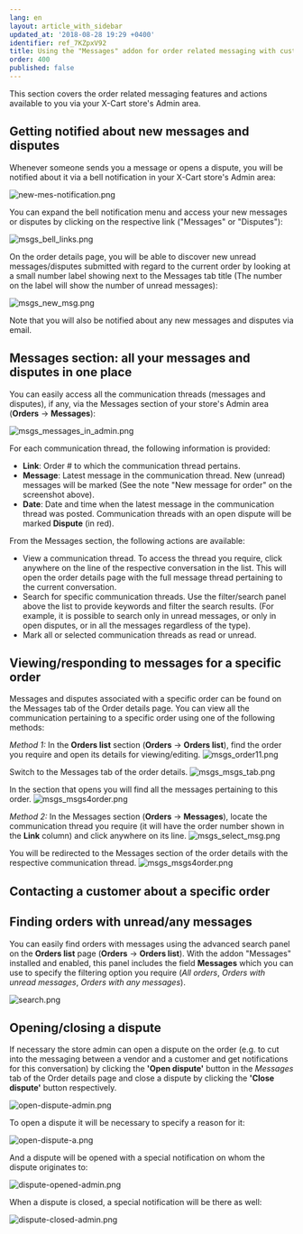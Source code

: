 ```yaml
---
lang: en
layout: article_with_sidebar
updated_at: '2018-08-28 19:29 +0400'
identifier: ref_7KZpxV92
title: Using the "Messages" addon for order related messaging with customers
order: 400
published: false
---
```

This section covers the order related messaging features and actions available to you via your X-Cart store's Admin area.

## Getting notified about new messages and disputes
Whenever someone sends you a message or opens a dispute, you will be notified about it via a bell notification in your X-Cart store's Admin area:

   ![new-mes-notification.png]({{site.baseurl}}/attachments/ref_09pfmGGi/new-mes-notification.png)

You can expand the bell notification menu and access your new messages or disputes by clicking on the respective link ("Messages" or "Disputes"):

   ![msgs_bell_links.png]({{site.baseurl}}/attachments/ref_7KZpxV92/msgs_bell_links.png)

On the order details page, you will be able to discover new unread messages/disputes submitted with regard to the current order by looking at a small number label showing next to the Messages tab title (The number on the label will show the number of unread messages):
   
   ![msgs_new_msg.png]({{site.baseurl}}/attachments/ref_7KZpxV92/msgs_new_msg.png)

Note that you will also be notified about any new messages and disputes via email.


## Messages section: all your messages and disputes in one place
You can easily access all the communication threads (messages and disputes), if any, via the Messages section of your store's Admin area (**Orders** -> **Messages**):

   ![msgs_messages_in_admin.png]({{site.baseurl}}/attachments/ref_7KZpxV92/msgs_messages_in_admin.png)

For each communication thread, the following information is provided:
   
   * **Link**: Order # to which the communication thread pertains. 
   * **Message**: Latest message in the communication thread. New (unread) messages will be marked (See the note "New message for order" on the screenshot above).
   * **Date**: Date and time when the latest message in the communication thread was posted. 
Communication threads with an open dispute will be marked **Dispute** (in red).

From the Messages section, the following actions are available:

   * View a communication thread. To access the thread you require, click anywhere on the line of the respective conversation in the list. This will open the order details page with the full message thread pertaining to the current conversation.
   * Search for specific communication threads. Use the filter/search panel above the list to provide keywords and filter the search results. (For example, it is possible to search only in unread messages, or only in open disputes, or in all the messages regardless of the type).
   * Mark all or selected communication threads as read or unread.

## Viewing/responding to messages for a specific order
Messages and disputes associated with a specific order can be found on the Messages tab of the Order details page. You can view all the communication pertaining to a specific order using one of the following methods:

_Method 1:_
   In the **Orders list** section (**Orders** -> **Orders list**), find the order you require and open its details for viewing/editing. 
   ![msgs_order11.png]({{site.baseurl}}/attachments/ref_7KZpxV92/msgs_order11.png)

   Switch to the Messages tab of the order details.
   ![msgs_msgs_tab.png]({{site.baseurl}}/attachments/ref_7KZpxV92/msgs_msgs_tab.png)

   In the section that opens you will find all the messages pertaining to this order.
   ![msgs_msgs4order.png]({{site.baseurl}}/attachments/ref_7KZpxV92/msgs_msgs4order.png)

 
_Method 2:_ 
   In the Messages section (**Orders** -> **Messages**), locate the communication thread you require (it will have the order number shown in the **Link** column) and click anywhere on its line. 
   ![msgs_select_msg.png]({{site.baseurl}}/attachments/ref_7KZpxV92/msgs_select_msg.png)

   You will be redirected to the Messages section of the order details with the respective communication thread.
   ![msgs_msgs4order.png]({{site.baseurl}}/attachments/ref_7KZpxV92/msgs_msgs4order.png)


## Contacting a customer about a specific order

## Finding orders with unread/any messages
You can easily find orders with messages using the advanced search panel on the **Orders list** page (**Orders** -> **Orders list**). With the addon "Messages" installed and enabled, this panel includes the field **Messages** which you can use to specify the filtering option you require (_All orders_, _Orders with unread messages_, _Orders with any messages_).
  
  ![search.png]({{site.baseurl}}/attachments/ref_09pfmGGi/search.png)

## Opening/closing a dispute
If necessary the store admin can open a dispute on the order (e.g. to cut into the messaging between a vendor and a customer and get notifications for this conversation) by clicking the **'Open dispute'** button in the _Messages_ tab of the Order details page and close a dispute by clicking the **'Close dispute'** button respectively.

![open-dispute-admin.png]({{site.baseurl}}/attachments/ref_09pfmGGi/open-dispute-admin.png)

To open a dispute it will be necessary to specify a reason for it:

![open-dispute-a.png]({{site.baseurl}}/attachments/ref_09pfmGGi/open-dispute-a.png)

And a dispute will be opened with a special notification on whom the dispute originates to:

![dispute-opened-admin.png]({{site.baseurl}}/attachments/ref_09pfmGGi/dispute-opened-admin.png)

When a dispute is closed, a special notification will be there as well:

![dispute-closed-admin.png]({{site.baseurl}}/attachments/ref_09pfmGGi/dispute-closed-admin.png)
